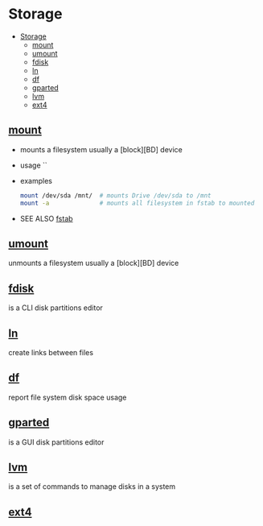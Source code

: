 # Storage

- [Storage](#storage)
  - [mount](#mount)
  - [umount](#umount)
  - [fdisk](#fdisk)
  - [ln](#ln)
  - [df](#df)
  - [gparted](#gparted)
  - [lvm](#lvm)
  - [ext4](#ext4)

## [mount](http://manpages.ubuntu.com/manpages/jammy/en/man8/mount.8.html)

- mounts a filesystem usually a [block][BD] device
- usage ``
- examples

  ```bash
  mount /dev/sda /mnt/  # mounts Drive /dev/sda to /mnt
  mount -a              # mounts all filesystem in fstab to mounted
  ```

- SEE ALSO [fstab](Base-Knowledge.md#fstab)

## [umount](http://manpages.ubuntu.com/manpages/jammy/en/man8/umount.8.html)

unmounts a filesystem usually a [block][BD] device

## [fdisk](http://manpages.ubuntu.com/manpages/jammy/en/man8/fdisk.8.html)

is a CLI disk partitions editor

## [ln](http://manpages.ubuntu.com/manpages/jammy/en/man1/ln.1.html)

create links between files

## [df](http://manpages.ubuntu.com/manpages/jammy/en/man1/df.1.html)

report file system disk space usage

## [gparted](http://manpages.ubuntu.com/manpages/jammy/en/man8/gparted.8.html)

is a GUI disk partitions editor

## [lvm](http://manpages.ubuntu.com/manpages/jammy/en/man8/lvm.8.html)

is a set of commands to manage disks in a system

## [ext4](http://manpages.ubuntu.com/manpages/kinetic/en/man5/ext4.5.html)
